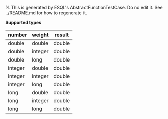 % This is generated by ESQL's AbstractFunctionTestCase. Do no edit it. See ../README.md for how to regenerate it.

**Supported types**

| number | weight | result |
| --- | --- | --- |
| double | double | double |
| double | integer | double |
| double | long | double |
| integer | double | double |
| integer | integer | double |
| integer | long | double |
| long | double | double |
| long | integer | double |
| long | long | double |

